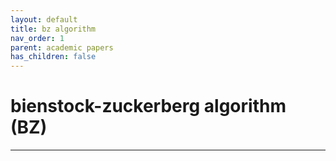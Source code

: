 ```yaml
---
layout: default
title: bz algorithm
nav_order: 1
parent: academic papers
has_children: false
---
```


# bienstock-zuckerberg algorithm (BZ)
--------

